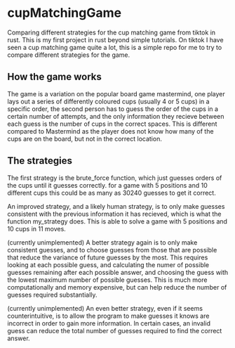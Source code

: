 # cupMatchingGame
Comparing different strategies for the cup matching game from tiktok in rust.
This is my first project in rust beyond simple tutorials.
On tiktok I have seen a cup matching game quite a lot, this is a simple repo for me to try to compare different strategies for the game.

## How the game works
The game is a variation on the popular board game mastermind, one player lays out a series of differently coloured cups (usually 4 or 5 cups) in a specific order, the second person has to guess the order of the cups in a certain number of attempts, and the only information they recieve between each guess is the number of cups in the correct spaces. This is different compared to Mastermind as the player does not know how many of the cups are on the board, but not in the correct location.

## The strategies
The first strategy is the brute_force function, which just guesses orders of the cups until it guesses correctly. for a game with 5 positions and 10 different cups this could be as many as 30240 guesses to get it correct.

An improved strategy, and a likely human strategy, is to only make guesses consistent with the previous information it has recieved, which is what the function my_strategy does. This is able to solve a game with 5 positions and 10 cups in 11 moves.

(currently unimplemented) A better strategy again is to only make consistent guesses, and to choose guesses from those that are possible that reduce the variance of future guesses by the most. This requires looking at each possible guess, and calculating the numer of possible guesses remaining after each possible answer, and choosing the guess with the lowest maximum number of possible guesses. This is much more computationally and memory expensive, but can help reduce the number of guesses required substantially.

(currently unimplemented) An even better strategy, even if it seems counterintuitive, is to allow the program to make guesses it knows are incorrect in order to gain more information. In certain cases, an invalid guess can reduce the total number of guesses required to find the correct answer.
